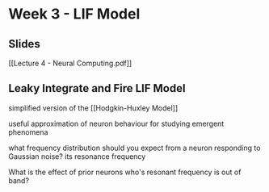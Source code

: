 
# Week 3 - LIF Model

## Slides

[[Lecture 4 - Neural Computing.pdf]]

## Leaky Integrate and Fire LIF Model

simplified version of the [[Hodgkin-Huxley Model]]

useful approximation of neuron behaviour for studying emergent phenomena

what frequency distribution should you expect from a neuron responding to Gaussian noise?
its resonance frequency

What is the effect of prior neurons who's resonant frequency is out of band?


